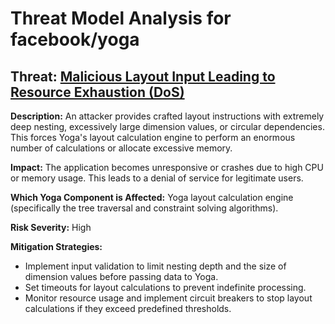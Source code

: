 # Threat Model Analysis for facebook/yoga

## Threat: [Malicious Layout Input Leading to Resource Exhaustion (DoS)](./threats/malicious_layout_input_leading_to_resource_exhaustion__dos_.md)

**Description:** An attacker provides crafted layout instructions with extremely deep nesting, excessively large dimension values, or circular dependencies. This forces Yoga's layout calculation engine to perform an enormous number of calculations or allocate excessive memory.

**Impact:** The application becomes unresponsive or crashes due to high CPU or memory usage. This leads to a denial of service for legitimate users.

**Which Yoga Component is Affected:** Yoga layout calculation engine (specifically the tree traversal and constraint solving algorithms).

**Risk Severity:** High

**Mitigation Strategies:**

* Implement input validation to limit nesting depth and the size of dimension values before passing data to Yoga.
* Set timeouts for layout calculations to prevent indefinite processing.
* Monitor resource usage and implement circuit breakers to stop layout calculations if they exceed predefined thresholds.

